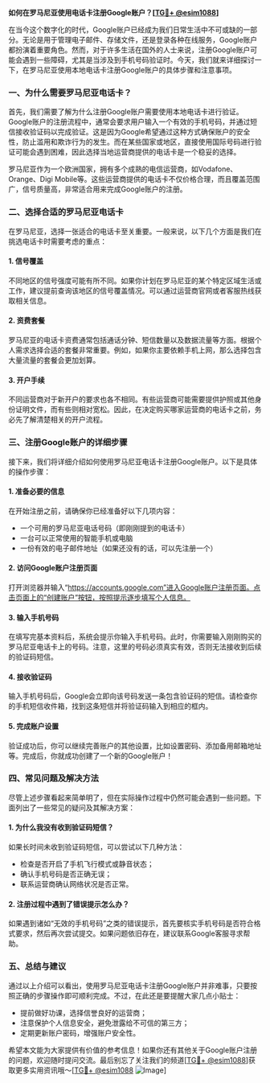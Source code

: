 **如何在罗马尼亚使用电话卡注册Google账户？[[TG💪+ @esim1088](https://t.me/s/esim1088)]**

在当今这个数字化的时代，Google账户已经成为我们日常生活中不可或缺的一部分。无论是用于管理电子邮件、存储文件，还是登录各种在线服务，Google账户都扮演着重要角色。然而，对于许多生活在国外的人士来说，注册Google账户可能会遇到一些障碍，尤其是当涉及到手机号码验证时。今天，我们就来详细探讨一下，在罗马尼亚使用本地电话卡注册Google账户的具体步骤和注意事项。

### 一、为什么需要罗马尼亚电话卡？

首先，我们需要了解为什么注册Google账户需要使用本地电话卡进行验证。Google账户的注册流程中，通常会要求用户输入一个有效的手机号码，并通过短信接收验证码以完成验证。这是因为Google希望通过这种方式确保账户的安全性，防止滥用和欺诈行为的发生。而在某些国家或地区，直接使用国际号码进行验证可能会遇到困难，因此选择当地运营商提供的电话卡是一个稳妥的选择。

罗马尼亚作为一个欧洲国家，拥有多个成熟的电信运营商，如Vodafone、Orange、Digi Mobile等。这些运营商提供的电话卡不仅价格合理，而且覆盖范围广，信号质量高，非常适合用来完成Google账户的注册。

### 二、选择合适的罗马尼亚电话卡

在罗马尼亚，选择一张适合的电话卡至关重要。一般来说，以下几个方面是我们在挑选电话卡时需要考虑的重点：

#### 1. **信号覆盖**
   不同地区的信号强度可能有所不同。如果你计划在罗马尼亚的某个特定区域生活或工作，建议提前查询该地区的信号覆盖情况。可以通过运营商官网或者客服热线获取相关信息。

#### 2. **资费套餐**
   罗马尼亚的电话卡资费通常包括通话分钟、短信数量以及数据流量等方面。根据个人需求选择合适的套餐非常重要。例如，如果你主要依赖手机上网，那么选择包含大量流量的套餐会更加划算。

#### 3. **开户手续**
   不同运营商对于新开户的要求也各不相同。有些运营商可能需要提供护照或其他身份证明文件，而有些则相对宽松。因此，在决定购买哪家运营商的电话卡之前，务必先了解清楚相关的开户流程。

### 三、注册Google账户的详细步骤

接下来，我们将详细介绍如何使用罗马尼亚电话卡注册Google账户。以下是具体的操作步骤：

#### 1. **准备必要的信息**
   在开始注册之前，请确保你已经准备好以下几项内容：
   - 一个可用的罗马尼亚电话号码（即刚刚提到的电话卡）
   - 一台可以正常使用的智能手机或电脑
   - 一份有效的电子邮件地址（如果还没有的话，可以先注册一个）

#### 2. **访问Google账户注册页面**
   打开浏览器并输入“https://accounts.google.com”进入Google账户注册页面。点击页面上的“创建账户”按钮，按照提示逐步填写个人信息。

#### 3. **输入手机号码**
   在填写完基本资料后，系统会提示你输入手机号码。此时，你需要输入刚刚购买的罗马尼亚电话卡上的号码。注意，这里的号码必须真实有效，否则无法接收到后续的验证码短信。

#### 4. **接收验证码**
   输入手机号码后，Google会立即向该号码发送一条包含验证码的短信。请检查你的手机短信收件箱，找到这条短信并将验证码输入到相应的框内。

#### 5. **完成账户设置**
   验证成功后，你可以继续完善账户的其他设置，比如设置密码、添加备用邮箱地址等。完成后，你就成功创建了一个新的Google账户！

### 四、常见问题及解决方法

尽管上述步骤看起来简单明了，但在实际操作过程中仍然可能会遇到一些问题。下面列出了一些常见的疑问及其解决方案：

#### 1. **为什么我没有收到验证码短信？**
   如果长时间未收到验证码短信，可以尝试以下几种方法：
   - 检查是否开启了手机飞行模式或静音状态；
   - 确认手机号码是否正确无误；
   - 联系运营商确认网络状况是否正常。

#### 2. **注册过程中遇到了错误提示怎么办？**
   如果遇到诸如“无效的手机号码”之类的错误提示，首先要核实手机号码是否符合格式要求，然后再次尝试提交。如果问题依旧存在，建议联系Google客服寻求帮助。

### 五、总结与建议

通过以上介绍可以看出，使用罗马尼亚电话卡注册Google账户并非难事，只要按照正确的步骤操作即可顺利完成。不过，在此还是要提醒大家几点小贴士：
- 提前做好功课，选择信誉良好的运营商；
- 注意保护个人信息安全，避免泄露给不可信的第三方；
- 定期更新账户密码，增强账户安全性。

希望本文能为大家提供有价值的参考信息！如果你还有其他关于Google账户注册的问题，欢迎随时提问交流。最后别忘了关注我们的频道[[TG💪+ @esim1088](https://t.me/s/esim1088)]获取更多实用资讯哦～[[TG💪+ @esim1088](https://t.me/s/esim1088) ![Image](https://i.postimg.cc/4NQfJmqS/Snipaste-2025-05-13-00-14-12.png)]